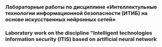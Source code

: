 ### Лабораторные работы по дисциплине «Интеллектульные технологии информационной безопасности (ИТИБ) на основе искусственных нейронных сетей»
### Laboratory work on the discipline "Intelligent technologies information security (ITIS) based on artificial neural network
